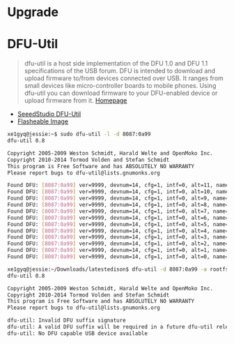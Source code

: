 # Upgrade

# DFU-Util

> dfu-util is a host side implementation of the DFU 1.0 and DFU 1.1 specifications of the USB forum. DFU is intended to download and upload firmware to/from devices connected over USB. It ranges from small devices like micro-controller boards to mobile phones. Using dfu-util you can download firmware to your DFU-enabled device or upload firmware from it. [Homepage](http://dfu-util.sourceforge.net/)

- [SeeedStudio DFU-Util](http://www.seeedstudio.com/wiki/Dfu-util)
- [Flasheable Image](https://seven.centos.org/2015/08/a-flashable-centos-image-for-the-intel-edison/)

```sh
xe1gyq@jessie:~$ sudo dfu-util -l -d 8087:0a99
dfu-util 0.8

Copyright 2005-2009 Weston Schmidt, Harald Welte and OpenMoko Inc.
Copyright 2010-2014 Tormod Volden and Stefan Schmidt
This program is Free Software and has ABSOLUTELY NO WARRANTY
Please report bugs to dfu-util@lists.gnumonks.org

Found DFU: [8087:0a99] ver=9999, devnum=14, cfg=1, intf=0, alt=11, name="initrd", serial="UNKNOWN"
Found DFU: [8087:0a99] ver=9999, devnum=14, cfg=1, intf=0, alt=10, name="vmlinuz", serial="UNKNOWN"
Found DFU: [8087:0a99] ver=9999, devnum=14, cfg=1, intf=0, alt=9, name="home", serial="UNKNOWN"
Found DFU: [8087:0a99] ver=9999, devnum=14, cfg=1, intf=0, alt=8, name="update", serial="UNKNOWN"
Found DFU: [8087:0a99] ver=9999, devnum=14, cfg=1, intf=0, alt=7, name="rootfs", serial="UNKNOWN"
Found DFU: [8087:0a99] ver=9999, devnum=14, cfg=1, intf=0, alt=6, name="boot", serial="UNKNOWN"
Found DFU: [8087:0a99] ver=9999, devnum=14, cfg=1, intf=0, alt=5, name="u-boot-env1", serial="UNKNOWN"
Found DFU: [8087:0a99] ver=9999, devnum=14, cfg=1, intf=0, alt=4, name="u-boot1", serial="UNKNOWN"
Found DFU: [8087:0a99] ver=9999, devnum=14, cfg=1, intf=0, alt=3, name="u-boot-env0", serial="UNKNOWN"
Found DFU: [8087:0a99] ver=9999, devnum=14, cfg=1, intf=0, alt=2, name="u-boot0", serial="UNKNOWN"
Found DFU: [8087:0a99] ver=9999, devnum=14, cfg=1, intf=0, alt=1, name="ifwib00", serial="UNKNOWN"
Found DFU: [8087:0a99] ver=9999, devnum=14, cfg=1, intf=0, alt=0, name="ifwi00", serial="UNKNOWN"
```

```sh
xe1gyq@jessie:~/Downloads/latestedison$ dfu-util -d 8087:0a99 -a rootfs -D edison-image-edison.ext4 
dfu-util 0.8

Copyright 2005-2009 Weston Schmidt, Harald Welte and OpenMoko Inc.
Copyright 2010-2014 Tormod Volden and Stefan Schmidt
This program is Free Software and has ABSOLUTELY NO WARRANTY
Please report bugs to dfu-util@lists.gnumonks.org

dfu-util: Invalid DFU suffix signature
dfu-util: A valid DFU suffix will be required in a future dfu-util release!!!
dfu-util: No DFU capable USB device available
```
